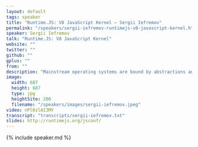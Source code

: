 ```yaml
---
layout: default
tags: speaker
title: "Runtime.JS: V8 JavaScript Kernel – Sergii Iefremov"
permalink: "/speakers/sergii-iefremov-runtimejs-v8-javascript-kernel.html"
speaker: Sergii Iefremov
talk: "Runtime.JS: V8 JavaScript Kernel"
website: ""
twitter: ""
github: ""
gplus: ""
from: ""
description: "Mainstream operating systems are bound by abstractions and design decisions largely made decades ago. Modern event-driven software doesn't have a choice but to use less-efficient kernel interfaces. Internet growth brings new challenges for server software and kernel developers. These days we need to handle millions connections and packets per second. This talk tries to answer the questions: how can we optimize JavaScript server software stack to prepare it for such a high loads? And how does JavaScript kernel look like? I'll also show Runtime.JS system that tries to rethink kernel design to improve security, reliability and performance of the system."
image:
  width: 687
  height: 687
  type: jpg
  heightSite: 200
  filename: "/speakers/images/sergii-iefremov.jpeg"
video: nPl0zlAI3MY
transcript: "transcripts/sergii-iefremov.txt"
slides: http://runtimejs.org/jsconf/
---
```


{% include speaker.md %}
